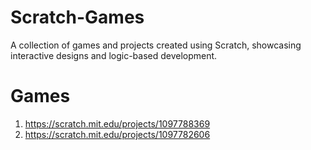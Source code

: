 # Scratch-Games
A collection of games and projects created using Scratch, showcasing interactive designs and logic-based development.

# Games
1. https://scratch.mit.edu/projects/1097788369
2. https://scratch.mit.edu/projects/1097782606

